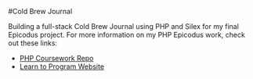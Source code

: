 #Cold Brew Journal

Building a full-stack Cold Brew Journal using PHP and Silex for my final Epicodus project. For more information on my PHP Epicodus work, check out these links:

* [PHP Coursework Repo](https://github.com/matthewbryancurtis/epicodus_php)
* [Learn to Program Website](https://www.learnhowtoprogram.com)
